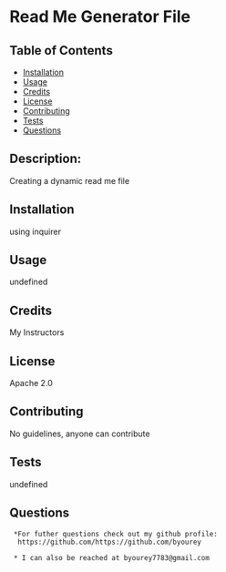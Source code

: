 
# Read Me Generator File

 
  ## Table of Contents
  * [Installation](#installation)
  * [Usage](#usage)
  * [Credits](#credits)
  * [License](#license)
  * [Contributing](#contributing)
  * [Tests](#tests)
  * [Questions](#questions)
  
  ## Description: 
  Creating a dynamic read me file

  ## Installation
  using inquirer

  ## Usage
  undefined

  ## Credits
  My Instructors

  ## License
  Apache 2.0

  ## Contributing
  No guidelines, anyone can contribute

  ## Tests
  undefined

  ## Questions
     *For futher questions check out my github profile:
      https://github.com/https://github.com/byourey
     
     * I can also be reached at byourey7783@gmail.com

     
